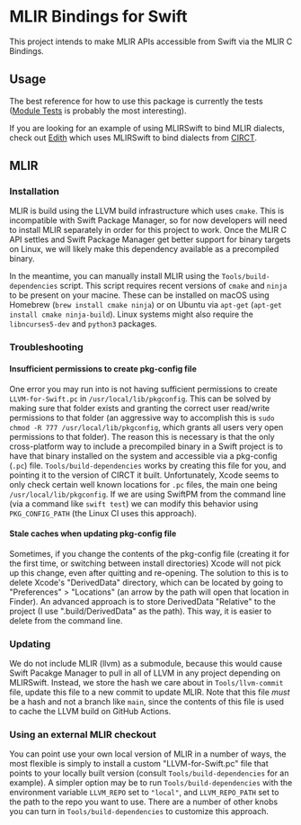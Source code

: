 # MLIR Bindings for Swift

This project intends to make MLIR APIs accessible from Swift via the MLIR C Bindings.

## Usage

The best reference for how to use this package is currently the tests ([Module Tests](Tests/DialectTests/Module%20Tests.swift) is probably the most interesting).

If you are looking for an example of using MLIRSwift to bind MLIR dialects, check out [Edith](https://github.com/circt/Edith) which uses MLIRSwift to bind dialects from [CIRCT](https://github.com/llvm/circt).

## MLIR

### Installation

MLIR is build using the LLVM build infrastructure which uses `cmake`. This is incompatible with Swift Package Manager, so for now developers will need to install MLIR separately in order for this project to work. Once the MLIR C API settles and Swift Package Manager get better support for binary targets on Linux, we will likely make this dependency available as a precompiled binary. 

In the meantime, you can manually install MLIR using the `Tools/build-dependencies` script. This script requires recent versions of `cmake` and `ninja` to be present on your macine. These can be installed on macOS using Homebrew (`brew install cmake ninja`) or on Ubuntu via `apt-get` (`apt-get install cmake ninja-build`). Linux systems might also require the `libncurses5-dev` and `python3` packages.

### Troubleshooting

#### Insufficient permissions to create pkg-config file

One error you may run into is not having sufficient permissions to create `LLVM-for-Swift.pc` in `/usr/local/lib/pkgconfig`. This can be solved by making sure that folder exists and granting the correct user read/write permissions to that folder (an aggressive way to accomplish this is `sudo chmod -R 777 /usr/local/lib/pkgconfig`, which grants all users very open permissions to that folder). The reason this is necessary is that the only cross-platform way to include a precompiled binary in a Swift project is to have that binary installed on the system and accessible via a pkg-config (`.pc`) file. `Tools/build-dependencies` works by creating this file for you, and pointing it to the version of CIRCT it built.
Unfortunately, Xcode seems to only check certain well known locations for `.pc` files, the main one being `/usr/local/lib/pkgconfig`. If we are using SwiftPM from the command line (via a command like `swift test`) we can modify this behavior using `PKG_CONFIG_PATH` (the Linux CI uses this approach).

#### Stale caches when updating pkg-config file

Sometimes, if you change the contents of the pkg-config file (creating it for the first time, or switching between install directories) Xcode will not pick up this change, even after quitting and re-opening. The solution to this is to delete Xcode's "DerivedData" directory, which can be located by going to "Preferences" > "Locations" (an arrow by the path will open that location in Finder). An advanced approach is to store DerivedData "Relative" to the project (I use ".build/DerivedData" as the path). This way, it is easier to delete from the command line.

### Updating

We do not include MLIR (llvm) as a submodule, because this would cause Swift Pacakge Manager to pull in all of LLVM in any project depending on MLIRSwift. Instead, we store the hash we care about in `Tools/llvm-commit` file, update this file to a new commit to update MLIR. Note that this file _must_ be a hash and not a branch like `main`, since the contents of this file is used to cache the LLVM build on GitHub Actions. 

### Using an external MLIR checkout

You can point use your own local version of MLIR in a number of ways, the most flexible is simply to install a custom "LLVM-for-Swift.pc" file that points to your locally built version (consult `Tools/build-dependencies` for an example). A simpler option may be to run `Tools/build-dependencies` with the environment variable `LLVM_REPO` set to `"local"`, and `LLVM_REPO_PATH` set to the path to the repo you want to use. There are a number of other knobs you can turn in `Tools/build-dependencies` to customize this approach.


